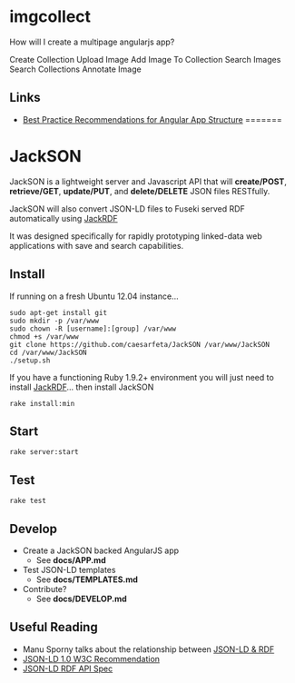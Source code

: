 # imgcollect
How will I create a multipage angularjs app?

Create Collection
Upload Image
Add Image To Collection
Search Images
Search Collections
Annotate Image

## Links
* [Best Practice Recommendations for Angular App Structure](https://docs.google.com/document/d/1XXMvReO8-Awi1EZXAXS4PzDzdNvV6pGcuaF4Q9821Es/pub)
=======
# JackSON
JackSON is a lightweight server and Javascript API that will **create/POST**, **retrieve/GET**, **update/PUT**, and **delete/DELETE** JSON files RESTfully.

JackSON will also convert JSON-LD files to Fuseki served RDF automatically using [JackRDF](http://github.com/caesarfeta/jackrdf)

It was designed specifically for rapidly prototyping linked-data web applications with save and search capabilities.

## Install
If running on a fresh Ubuntu 12.04 instance...

	sudo apt-get install git
	sudo mkdir -p /var/www
	sudo chown -R [username]:[group] /var/www
	chmod +s /var/www
	git clone https://github.com/caesarfeta/JackSON /var/www/JackSON
	cd /var/www/JackSON
	./setup.sh

If you have a functioning Ruby 1.9.2+ environment you will just need to install [JackRDF](http://github.com/caesarfeta/jackrdf)...
then install JackSON

	rake install:min

## Start
	rake server:start

## Test
	rake test

## Develop
* Create a JackSON backed AngularJS app
	* See **docs/APP.md**
* Test JSON-LD templates
	* See **docs/TEMPLATES.md**
* Contribute?
	* See **docs/DEVELOP.md**

## Useful Reading
* Manu Sporny talks about the relationship between [JSON-LD &amp; RDF](http://manu.sporny.org/2014/json-ld-origins-2/)
* [JSON-LD 1.0 W3C Recommendation](http://www.w3.org/TR/json-ld/)
* [JSON-LD RDF API Spec](http://json-ld.org/spec/latest/json-ld-rdf/)